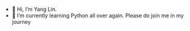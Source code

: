 - 👋 Hi, I’m Yang Lin. 
- 🌱 I’m currently learning Python all over again. Please do join me in my journey


<!---
ylf13/ylf13 is a ✨ special ✨ repository because its `README.md` (this file) appears on your GitHub profile.
You can click the Preview link to take a look at your changes.
--->
